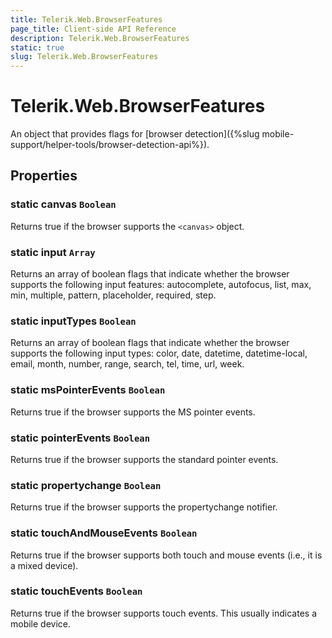 ```yaml
---
title: Telerik.Web.BrowserFeatures
page_title: Client-side API Reference
description: Telerik.Web.BrowserFeatures
static: true
slug: Telerik.Web.BrowserFeatures
---
```


# Telerik.Web.BrowserFeatures

An object that provides flags for [browser detection]({%slug mobile-support/helper-tools/browser-detection-api%}).

## Properties

### static canvas `Boolean`

Returns true if the browser supports the `<canvas>` object.

### static input `Array`

Returns an array of boolean flags that indicate whether the browser supports the following input features: autocomplete, autofocus, list, max, min, multiple, pattern, placeholder, required, step.

### static inputTypes `Boolean`

Returns an array of boolean flags that indicate whether the browser supports the following input types: color, date, datetime, datetime-local, email, month, number, range, search, tel, time, url, week.

### static msPointerEvents `Boolean`

Returns true if the browser supports the MS pointer events.

### static pointerEvents `Boolean`

Returns true if the browser supports the standard pointer events.

### static propertychange `Boolean`

Returns true if the browser supports the propertychange notifier.

### static touchAndMouseEvents `Boolean`

Returns true if the browser supports both touch and mouse events (i.e., it is a mixed device).

### static touchEvents `Boolean`

Returns true if the browser supports touch events. This usually indicates a mobile device.


